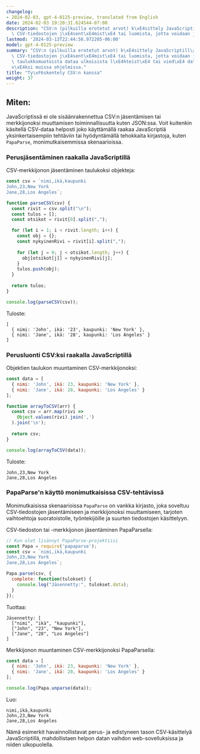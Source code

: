 ```yaml
---
changelog:
- 2024-02-03, gpt-4-0125-preview, translated from English
date: 2024-02-03 19:20:31.624544-07:00
description: "CSV:n (pilkuilla erotetut arvot) k\xE4sittely JavaScriptill\xE4 tarkoittaa\
  \ CSV-tiedostojen j\xE4sent\xE4mist\xE4 tai luomista, jotta voidaan joko ottaa vastaan\u2026"
lastmod: '2024-03-13T22:44:56.972205-06:00'
model: gpt-4-0125-preview
summary: "CSV:n (pilkuilla erotetut arvot) k\xE4sittely JavaScriptill\xE4 tarkoittaa\
  \ CSV-tiedostojen j\xE4sent\xE4mist\xE4 tai luomista, jotta voidaan joko ottaa vastaan\
  \ taulukkomuotoista dataa ulkoisista l\xE4hteist\xE4 tai vied\xE4 dataa k\xE4ytett\xE4\
  v\xE4ksi muissa ohjelmissa."
title: "Ty\xF6skentely CSV:n kanssa"
weight: 37
---
```


## Miten:
JavaScriptissä ei ole sisäänrakennettua CSV:n jäsentämisen tai merkkijonoksi muuttamisen toiminnallisuutta kuten JSON:ssa. Voit kuitenkin käsitellä CSV-dataa helposti joko käyttämällä raakaa JavaScriptiä yksinkertaisempiin tehtäviin tai hyödyntämällä tehokkaita kirjastoja, kuten `PapaParse`, monimutkaisemmissa skenaarioissa.

### Perusjäsentäminen raakalla JavaScriptillä
CSV-merkkijonon jäsentäminen taulukoksi objekteja:

```javascript
const csv = `nimi,ikä,kaupunki
John,23,New York
Jane,28,Los Angeles`;

function parseCSV(csv) {
  const rivit = csv.split("\n");
  const tulos = [];
  const otsikot = rivit[0].split(",");

  for (let i = 1; i < rivit.length; i++) {
    const obj = {};
    const nykyinenRivi = rivit[i].split(",");
    
    for (let j = 0; j < otsikot.length; j++) {
      obj[otsikot[j]] = nykyinenRivi[j];
    }
    tulos.push(obj);
  }
  
  return tulos;
}

console.log(parseCSV(csv));
```
Tuloste:

```
[
  { nimi: 'John', ikä: '23', kaupunki: 'New York' },
  { nimi: 'Jane', ikä: '28', kaupunki: 'Los Angeles' }
]
```

### Perusluonti CSV:ksi raakalla JavaScriptillä
Objektien taulukon muuntaminen CSV-merkkijonoksi:

```javascript
const data = [
  { nimi: 'John', ikä: 23, kaupunki: 'New York' },
  { nimi: 'Jane', ikä: 28, kaupunki: 'Los Angeles' }
];

function arrayToCSV(arr) {
  const csv = arr.map(rivi => 
    Object.values(rivi).join(',')
  ).join('\n');
  
  return csv;
}

console.log(arrayToCSV(data));
```

Tuloste:

```
John,23,New York
Jane,28,Los Angeles
```

### PapaParse'n käyttö monimutkaisissa CSV-tehtävissä
Monimutkaisissa skenaarioissa `PapaParse` on vankka kirjasto, joka soveltuu CSV-tiedostojen jäsentämiseen ja merkkijonoksi muuttamiseen, tarjoten vaihtoehtoja suoratoistolle, työntekijöille ja suurten tiedostojen käsittelyyn.

CSV-tiedoston tai -merkkijonon jäsentäminen PapaParsella:

```javascript
// Kun olet lisännyt PapaParse-projektiisi
const Papa = require('papaparse');
const csv = `nimi,ikä,kaupunki
John,23,New York
Jane,28,Los Angeles`;

Papa.parse(csv, {
  complete: function(tulokset) {
    console.log("Jäsennetty:", tulokset.data);
  }
});
```

Tuottaa:

```
Jäsennetty: [
  ["nimi", "ikä", "kaupunki"],
  ["John", "23", "New York"],
  ["Jane", "28", "Los Angeles"]
]
```

Merkkijonon muuntaminen CSV-merkkijonoksi PapaParsella:

```javascript
const data = [
  { nimi: 'John', ikä: 23, kaupunki: 'New York' },
  { nimi: 'Jane', ikä: 28, kaupunki: 'Los Angeles' }
];

console.log(Papa.unparse(data));
```

Luo:

```
nimi,ikä,kaupunki
John,23,New York
Jane,28,Los Angeles
```

Nämä esimerkit havainnollistavat perus- ja edistyneen tason CSV-käsittelyä JavaScriptillä, mahdollistaen helpon datan vaihdon web-sovelluksissa ja niiden ulkopuolella.
